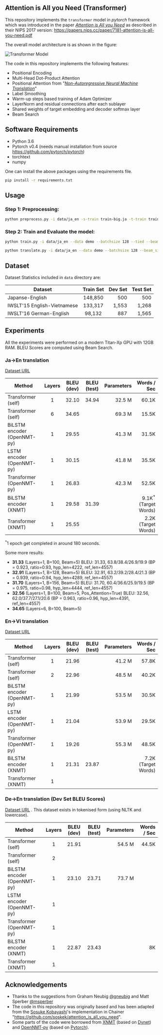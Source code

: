 ## Attention is All you Need (Transformer)

This repository implements the `transformer` model in *pytorch* framework which was introduced in the paper *[Attention is All you Need](https://arxiv.org/abs/1706.03762)* as described in their
NIPS 2017 version: https://papers.nips.cc/paper/7181-attention-is-all-you-need.pdf


The overall model architecture is as shown in the figure:

![][transformer]

[transformer]: img/transformer.png "Transformer Model"


The code in this repository implements the following features:
* Positional Encoding
* Multi-Head Dot-Product Attention
* Positional Attention from "*[Non-Autoregressive Neural Machine Translation](https://arxiv.org/abs/1711.02281)*"
* Label Smoothing
* Warm-up steps based training of Adam Optimizer
* LayerNorm and residual connections after each sublayer
* Shared weights of target embedding and decoder softmax layer
* Beam Search

## Software Requirements
* Python 3.6
* Pytorch v0.4 (needs manual installation from source https://github.com/pytorch/pytorch)
* torchtext
* numpy

One can install the above packages using the requirements file.
```bash
pip install -r requirements.txt
```


## Usage

### Step 1: Preprocessing:
```bash
python preprocess.py -i data/ja_en -s-train train-big.ja -t-train train-big.en -s-valid dev.ja -t-valid dev.en -s-test test.ja -t-test test.en --save_data demo
```

### Step 2: Train and Evaluate the model:
```bash
python train.py -i data/ja_en --data demo --batchsize 128 --tied --beam 5 --dropout 0.2 --epoch 40 --layer 1 --multi_heads 8 --gpu 0
```

```bash
python translate.py -i data/ja_en --data demo --batchsize 128 --beam_size 5 --model_file "results/model.ckpt" --src data/ja_en/test.ja
```

## Dataset

Dataset Statistics included in `data` directory are:

| Dataset                     |Train Set|Dev Set|Test Set|
| --------------------------- |:-------:|------:|-------:|
| Japanse-English             | 148,850 | 500   | 500    |
| IWSLT'15 English-Vietnamese | 133,317 | 1,553 | 1,268  |
| IWSLT'16 German-English     | 98,132  | 887   | 1,565  |


## Experiments
All the experiments were performed on a modern Titan-Xp GPU with 12GB RAM.
BLEU Scores are computed using Beam Search.

### Ja->En translation
[Dataset URL](https://github.com/neulab/xnmt/tree/master/examples/data)

| Method                  | Layers | BLEU (dev) | BLEU (test)  | Parameters | Words / Sec |
| -----------------------------|:-:|:-----:| :----: |------:| -----:|
| Transformer (self)           | 1 | 32.10 | 34.94 |32.5 M | 60.1K |
| Transformer (self)           | 6 | 34.65 |     |69.3 M | 15.5K |
| BiLSTM encoder (OpenNMT-py)  | 1 | 29.55 |     |41.3 M | 31.5K |
| LSTM encoder (OpenNMT-py)    | 1 | 30.15 |     |41.8 M | 35.5K |
| Transformer (OpenNMT-py)     | 1 | 26.83 |     |42.3 M | 52.5K |
| BiLSTM encoder (XNMT)        | 1 | 29.58 | 31.39 |   | 9.1K<sup>*</sup> (Target Words) |
| Transformer (XNMT)           | 1 | 25.55 |      |   | 2.2K (Target Words) |

<sup>*</sup>1 epoch get completed in around 180 seconds.

Some more results:

- **31.33** (Layers=1, B=100, Beam=5)
BLEU: 31.33, 63.8/38.4/26.9/19.9 (BP = 0.923, ratio=0.93, hyp_len=4222, ref_len=4557)
- **32.91** (Layers=1, B=128, Beam=5)
BLEU: 32.91, 63.2/39.2/28.4/21.3 (BP = 0.939, ratio=0.94, hyp_len=4289, ref_len=4557)
- **31.70** (Layers=1, B=156, Beam=5)
BLEU: 31.70, 60.4/36.6/25.9/19.5 (BP = 0.975, ratio=0.98, hyp_len=4444, ref_len=4557)
- **32.56** (Layers=1, B=100, Beam=5, Pos_Attention=True)
BLEU: 32.56, 62.0/37.7/27.1/20.6 (BP = 0.963, ratio=0.96, hyp_len=4391, ref_len=4557)
- **34.65** (Layers=6, B=100, Beam=5)


### En->Vi translation
[Dataset URL](https://nlp.stanford.edu/projects/nmt/)

| Method                 | Layers | BLEU (dev)| BLEU (test)  |Parameters| Words / Sec |
| --------------------------- |:-:|:----: |:----: |------:| ----:|
| Transformer (self)          | 1 | 21.96 |       | 41.2 M | 57.8K |
| Transformer (self)          | 2 | 22.96 |       | 48.5 M | 40.2K |
| BiLSTM encoder (OpenNMT-py) | 1 | 21.99 |       | 53.5 M | 30.5K |
| LSTM encoder (OpenNMT-py)   | 1 | 21.04 |       | 53.9 M | 29.5K |
| Transformer (OpenNMT-py)    | 1 | 19.26 |       | 55.3 M | 48.5K |
| BiLSTM encoder (XNMT)       | 1 | 21.31 | 23.87 |        | 7.2K (Target Words) |
| Transformer (XNMT)          | 1 |       |       |        |


### De->En translation (Dev Set BLEU Scores)
[Dataset URL](http://www.phontron.com/class/mtandseq2seq2017/) . This dataset exists in tokenised form (using NLTK and lowercase).

| Method                 | Layers | BLEU (dev) | BLEU (test) | Parameters  | Words / Sec |
| --------------------------- |:-------------:|:---:|:---: | -----:| ----:|
| Transformer (self)          | 1 | 21.91  |       |  54.5 M |  44.5K  |
| Transformer (self)          | 2 |        |       |  |
| BiLSTM encoder (OpenNMT-py) | 1 | 23.10  | 23.71 |  73.7 M |  |
| LSTM encoder (OpenNMT-py)   | 1 |        |       |  |
| Transformer (OpenNMT-py)    | 1 |        |       |  |
| BiLSTM encoder (XNMT)       | 1 | 22.87  | 23.43 |  | 8K |
| Transformer (XNMT)          | 1 |        |       |  |

[//]: <> (git checkout 78acbe019f91e2e41b1975e1a06e9519d66a48a4 , "eval" branch, for best BLEU Scores)

## Acknowledgements
* Thanks to the suggestions from Graham Neubig [@gneubig](https://github.com/neubig) and Matt Sperber [@msperber](https://github.com/msperber)
* The code in this repository was originally based and has been adapted from the [Sosuke Kobayashi](https://github.com/soskek)'s implementation in Chainer "https://github.com/soskek/attention_is_all_you_need".
* Some parts of the code were borrowed from [XNMT](https://github.com/neulab/xnmt/tree/master/xnmt) (based on [Dynet](https://github.com/clab/dynet)) and [OpenNMT-py](https://github.com/OpenNMT/OpenNMT-py) (based on [Pytorch](https://github.com/pytorch/pytorch)).